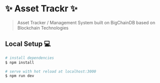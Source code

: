 # ✨ Asset Trackr ✨

> Asset Tracker / Management System built on BigChainDB based on Blockchain Technologies

## Local Setup 💻

```bash
# install dependencies
$ npm install

# serve with hot reload at localhost:3000
$ npm run dev
```

